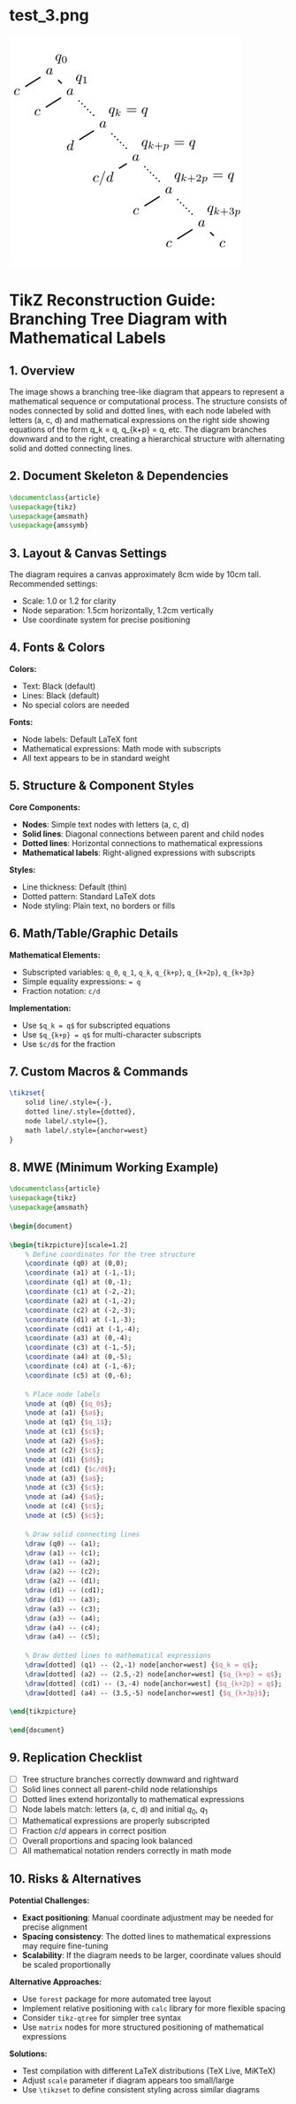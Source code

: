 # test_3.png

![test_3.png](../../../eval_dataset/images/test_3.png)

# TikZ Reconstruction Guide: Branching Tree Diagram with Mathematical Labels

## 1. Overview

The image shows a branching tree-like diagram that appears to represent a mathematical sequence or computational process. The structure consists of nodes connected by solid and dotted lines, with each node labeled with letters (a, c, d) and mathematical expressions on the right side showing equations of the form q_k = q, q_{k+p} = q, etc. The diagram branches downward and to the right, creating a hierarchical structure with alternating solid and dotted connecting lines.

## 2. Document Skeleton & Dependencies

```latex
\documentclass{article}
\usepackage{tikz}
\usepackage{amsmath}
\usepackage{amssymb}
```

## 3. Layout & Canvas Settings

The diagram requires a canvas approximately 8cm wide by 10cm tall. Recommended settings:
- Scale: 1.0 or 1.2 for clarity
- Node separation: 1.5cm horizontally, 1.2cm vertically
- Use coordinate system for precise positioning

## 4. Fonts & Colors

**Colors:**
- Text: Black (default)
- Lines: Black (default)
- No special colors are needed

**Fonts:**
- Node labels: Default LaTeX font
- Mathematical expressions: Math mode with subscripts
- All text appears to be in standard weight

## 5. Structure & Component Styles

**Core Components:**
- **Nodes**: Simple text nodes with letters (a, c, d)
- **Solid lines**: Diagonal connections between parent and child nodes
- **Dotted lines**: Horizontal connections to mathematical expressions
- **Mathematical labels**: Right-aligned expressions with subscripts

**Styles:**
- Line thickness: Default (thin)
- Dotted pattern: Standard LaTeX dots
- Node styling: Plain text, no borders or fills

## 6. Math/Table/Graphic Details

**Mathematical Elements:**
- Subscripted variables: `q_0`, `q_1`, `q_k`, `q_{k+p}`, `q_{k+2p}`, `q_{k+3p}`
- Simple equality expressions: `= q`
- Fraction notation: `c/d`

**Implementation:**
- Use `$q_k = q$` for subscripted equations
- Use `$q_{k+p} = q$` for multi-character subscripts
- Use `$c/d$` for the fraction

## 7. Custom Macros & Commands

```latex
\tikzset{
    solid line/.style={-},
    dotted line/.style={dotted},
    node label/.style={},
    math label/.style={anchor=west}
}
```

## 8. MWE (Minimum Working Example)

```latex
\documentclass{article}
\usepackage{tikz}
\usepackage{amsmath}

\begin{document}

\begin{tikzpicture}[scale=1.2]
    % Define coordinates for the tree structure
    \coordinate (q0) at (0,0);
    \coordinate (a1) at (-1,-1);
    \coordinate (q1) at (0,-1);
    \coordinate (c1) at (-2,-2);
    \coordinate (a2) at (-1,-2);
    \coordinate (c2) at (-2,-3);
    \coordinate (d1) at (-1,-3);
    \coordinate (cd1) at (-1,-4);
    \coordinate (a3) at (0,-4);
    \coordinate (c3) at (-1,-5);
    \coordinate (a4) at (0,-5);
    \coordinate (c4) at (-1,-6);
    \coordinate (c5) at (0,-6);
    
    % Place node labels
    \node at (q0) {$q_0$};
    \node at (a1) {$a$};
    \node at (q1) {$q_1$};
    \node at (c1) {$c$};
    \node at (a2) {$a$};
    \node at (c2) {$c$};
    \node at (d1) {$d$};
    \node at (cd1) {$c/d$};
    \node at (a3) {$a$};
    \node at (c3) {$c$};
    \node at (a4) {$a$};
    \node at (c4) {$c$};
    \node at (c5) {$c$};
    
    % Draw solid connecting lines
    \draw (q0) -- (a1);
    \draw (a1) -- (c1);
    \draw (a1) -- (a2);
    \draw (a2) -- (c2);
    \draw (a2) -- (d1);
    \draw (d1) -- (cd1);
    \draw (d1) -- (a3);
    \draw (a3) -- (c3);
    \draw (a3) -- (a4);
    \draw (a4) -- (c4);
    \draw (a4) -- (c5);
    
    % Draw dotted lines to mathematical expressions
    \draw[dotted] (q1) -- (2,-1) node[anchor=west] {$q_k = q$};
    \draw[dotted] (a2) -- (2.5,-2) node[anchor=west] {$q_{k+p} = q$};
    \draw[dotted] (cd1) -- (3,-4) node[anchor=west] {$q_{k+2p} = q$};
    \draw[dotted] (a4) -- (3.5,-5) node[anchor=west] {$q_{k+3p}$};
    
\end{tikzpicture}

\end{document}
```

## 9. Replication Checklist

- [ ] Tree structure branches correctly downward and rightward
- [ ] Solid lines connect all parent-child node relationships
- [ ] Dotted lines extend horizontally to mathematical expressions
- [ ] Node labels match: letters (a, c, d) and initial $q_0$, $q_1$
- [ ] Mathematical expressions are properly subscripted
- [ ] Fraction $c/d$ appears in correct position
- [ ] Overall proportions and spacing look balanced
- [ ] All mathematical notation renders correctly in math mode

## 10. Risks & Alternatives

**Potential Challenges:**
- **Exact positioning**: Manual coordinate adjustment may be needed for precise alignment
- **Spacing consistency**: The dotted lines to mathematical expressions may require fine-tuning
- **Scalability**: If the diagram needs to be larger, coordinate values should be scaled proportionally

**Alternative Approaches:**
- Use `forest` package for more automated tree layout
- Implement relative positioning with `calc` library for more flexible spacing
- Consider `tikz-qtree` for simpler tree syntax
- Use `matrix` nodes for more structured positioning of mathematical expressions

**Solutions:**
- Test compilation with different LaTeX distributions (TeX Live, MiKTeX)
- Adjust `scale` parameter if diagram appears too small/large
- Use `\tikzset` to define consistent styling across similar diagrams
